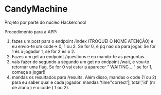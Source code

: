 # CandyMachine
Projeto por parte do núcleo Hackerchool

Procedimento para a APP:
1) fazes um post para o endpoint /index (TROQUEI O NOME ATENÇÃO) e eu envio-te um code-> 0, 1 ou 2. Se for 0, é pq nao dá para jogar. Se for 1 és o jogador 1, se for 2 es o 2.
2) Fazes um get ao endpoint /questions e eu mando-te as perguntas.
3) vais fazer de segundo a segundo um get no endpoint /wait, e vou-te retornar uma flag.  Se for 0 vai estar a aparecer " WAITING... " se for 1, começa a jogar!!
4) mandas os resultados para /results. Além disso, mandas o code (1 ou 2) para eu saber qual  e cada jogador.
mandas 'time''correct'],'total','id' (nr de aluno ) e o code ( 1 ou 2).
